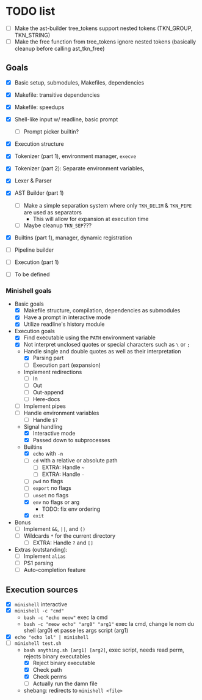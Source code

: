 # TODO list

- [ ] Make the ast-builder tree_tokens support nested tokens (TKN_GROUP, TKN_STRING)
- [ ] Make the free function from tree_tokens ignore nested tokens (basically cleanup before calling ast_tkn_free)

## Goals

- [x] Basic setup, submodules, Makefiles, dependencies 
- [x] Makefile: transitive dependencies
- [x] Makefile: speedups
- [x] Shell-like input w/ readline, basic prompt
  - [ ] Prompt picker builtin?
- [x] Execution structure
- [x] Tokenizer (part 1), environment manager, `execve`
- [x] Tokenizer (part 2): Separate environment variables, 
- [x] Lexer & Parser
- [x] AST Builder (part 1)
  - [ ] Make a simple separation system where only `TKN_DELIM` & `TKN_PIPE` are used as separators
    - This will allow for expansion at execution time
  - [ ] Maybe cleanup `TKN_SEP`???
- [x] Builtins (part 1), manager, dynamic registration
- [ ] Pipeline builder
- [ ] Execution (part 1)

- [ ] To be defined

### Minishell goals

- Basic goals
  - [x] Makefile structure, compilation, dependencies as submodules
  - [x] Have a prompt in interactive mode
  - [x] Utilize readline's history module
- Execution goals
  - [x] Find executable using the `PATH` environment variable
  - [x] Not interpret unclosed quotes or special characters such as `\` or `;`
  - Handle single and double quotes as well as their interpretation
    - [x] Parsing part
    - [ ] Execution part (expansion)
  - Implement redirections
    - [ ] In
    - [ ] Out
    - [ ] Out-append
    - [ ] Here-docs
  - [ ] Implement pipes
  - [ ] Handle environment variables
    - [ ] Handle `$?`
  - Signal handling
    - [x] Interactive mode
    - [x] Passed down to subprocesses
  - Builtins
    - [x] `echo` with `-n`
    - [ ] `cd` with a relative or absolute path
      - [ ] EXTRA: Handle `~`
      - [ ] EXTRA: Handle `-`
    - [ ] `pwd` no flags
    - [ ] `export` no flags
    - [ ] `unset` no flags
    - [x] `env` no flags or arg
      - TODO: fix env ordering 
    - [x] `exit`
- Bonus
  - [ ] Implement `&&`, `||`, and `()`
  - [ ] Wildcards `*` for the current directory
    - [ ] EXTRA: Handle `?` and `[]`

- Extras (outstanding):
  - [ ] Implement `alias`
  - [ ] PS1 parsing
  - [ ] Auto-completion feature

<!--
### 42sh

- Requirements
  - Redirections
    - [ ] Aggregators `>&` and `<&`
  - [ ] Separators `;`
  - [ ] `cd`, `echo`, `exit`, and `type` builtins
- Mandatory
  - [ ] `set` and `unset` builtins
  - [ ] Parameter expansion `${...}`
  - [ ] Job control
    - [ ] `jobs`, `bg`, `fg`
    - [ ] `&` operator
  - [ ] Monitoring of all signals
  - [ ] Each builtin must have the POSIX standard options, except for explicit case as `set` or `unset`

- Bonuses are another story \o/
  - [x] Inhibitors `\` for quotes and double-quotes
  - Pattern matching (globbing)
    - [ ] `*`
    - [ ] `?`
    - [ ] `[a-Z]`
    - [ ] `!`
    - [ ]

-->

## Execution sources

- [x] `minishell` interactive
- [x] `minishell -c "cmd"`
  - `bash -c "echo meow"` exec la cmd
  - `bash -c "meow echo" "arg0" "arg1"` exec la cmd, change le nom du shell (arg0) et passe les args script (arg1)
- [x] `echo "echo lol" | minishell`
- [ ] `minishell test.sh`
  - `bash anything.sh [arg1] [arg2]`, exec script, needs read perm, rejects binary executables 
    - [x] Reject binary executable
    - [x] Check path
    - [x] Check perms
    - [ ] Actually run the damn file 
  - shebang: redirects to `minishell <file>`
